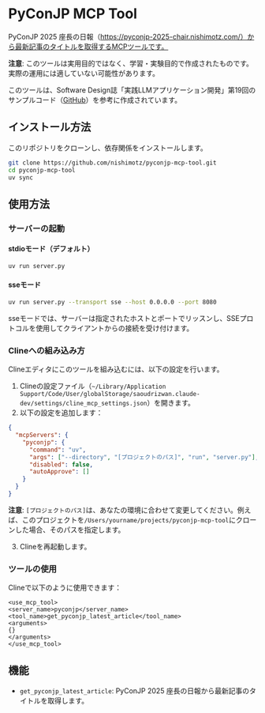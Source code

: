 # PyConJP MCP Tool

PyConJP 2025 座長の日報（https://pyconjp-2025-chair.nishimotz.com/）から最新記事のタイトルを取得するMCPツールです。

**注意**: このツールは実用目的ではなく、学習・実験目的で作成されたものです。実際の運用には適していない可能性があります。

このツールは、Software Design誌「実践LLMアプリケーション開発」第19回のサンプルコード（[GitHub](https://github.com/mahm/softwaredesign-llm-application/tree/main)）を参考に作成されています。

## インストール方法

このリポジトリをクローンし、依存関係をインストールします。

```bash
git clone https://github.com/nishimotz/pyconjp-mcp-tool.git
cd pyconjp-mcp-tool
uv sync
```

## 使用方法

### サーバーの起動

#### stdioモード（デフォルト）

```bash
uv run server.py
```

#### sseモード

```bash
uv run server.py --transport sse --host 0.0.0.0 --port 8080
```

sseモードでは、サーバーは指定されたホストとポートでリッスンし、SSEプロトコルを使用してクライアントからの接続を受け付けます。

### Clineへの組み込み方

Clineエディタにこのツールを組み込むには、以下の設定を行います。

1. Clineの設定ファイル（`~/Library/Application Support/Code/User/globalStorage/saoudrizwan.claude-dev/settings/cline_mcp_settings.json`）を開きます。
2. 以下の設定を追加します：

```json
{
  "mcpServers": {
    "pyconjp": {
      "command": "uv",
      "args": ["--directory", "[プロジェクトのパス]", "run", "server.py"],
      "disabled": false,
      "autoApprove": []
    }
  }
}
```

**注意**: `[プロジェクトのパス]`は、あなたの環境に合わせて変更してください。例えば、このプロジェクトを`/Users/yourname/projects/pyconjp-mcp-tool`にクローンした場合、そのパスを指定します。

3. Clineを再起動します。

### ツールの使用

Clineで以下のように使用できます：

```
<use_mcp_tool>
<server_name>pyconjp</server_name>
<tool_name>get_pyconjp_latest_article</tool_name>
<arguments>
{}
</arguments>
</use_mcp_tool>
```

## 機能

- `get_pyconjp_latest_article`: PyConJP 2025 座長の日報から最新記事のタイトルを取得します。
